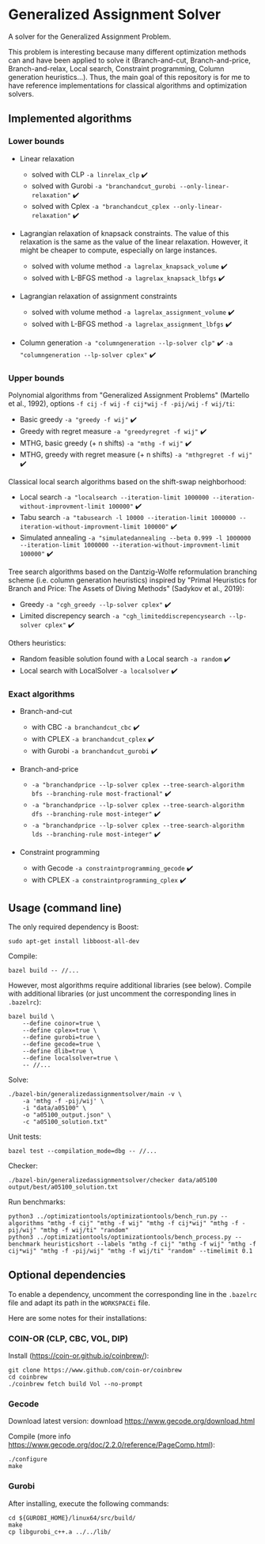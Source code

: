 # Generalized Assignment Solver

A solver for the Generalized Assignment Problem.

This problem is interesting because many different optimization methods can and have been applied to solve it (Branch-and-cut, Branch-and-price, Branch-and-relax, Local search, Constraint programming, Column generation heuristics...). Thus, the main goal of this repository is for me to have reference implementations for classical algorithms and optimization solvers.

## Implemented algorithms

### Lower bounds

- Linear relaxation
  - solved with CLP `-a linrelax_clp` :heavy_check_mark:
  - solved with Gurobi `-a "branchandcut_gurobi --only-linear-relaxation"` :heavy_check_mark:
  - solved with Cplex `-a "branchandcut_cplex --only-linear-relaxation"` :heavy_check_mark:

- Lagrangian relaxation of knapsack constraints. The value of this relaxation is the same as the value of the linear relaxation. However, it might be cheaper to compute, especially on large instances.
  - solved with volume method `-a lagrelax_knapsack_volume` :heavy_check_mark:
  - solved with L-BFGS method `-a lagrelax_knapsack_lbfgs` :heavy_check_mark:

- Lagrangian relaxation of assignment constraints
  - solved with volume method `-a lagrelax_assignment_volume` :heavy_check_mark:
  - solved with L-BFGS method `-a lagrelax_assignment_lbfgs` :heavy_check_mark:

- Column generation `-a "columngeneration --lp-solver clp"` :heavy_check_mark: `-a "columngeneration --lp-solver cplex"` :heavy_check_mark:

### Upper bounds

Polynomial algorithms from "Generalized Assignment Problems" (Martello et al., 1992), options `-f cij` `-f wij` `-f cij*wij` `-f -pij/wij` `-f wij/ti`:
- Basic greedy `-a "greedy -f wij"` :heavy_check_mark:
- Greedy with regret measure `-a "greedyregret -f wij"` :heavy_check_mark:
- MTHG, basic greedy (+ n shifts) `-a "mthg -f wij"` :heavy_check_mark:
- MTHG, greedy with regret measure (+ n shifts) `-a "mthgregret -f wij"` :heavy_check_mark:

Classical local search algorithms based on the shift-swap neighborhood:
- Local search `-a "localsearch --iteration-limit 1000000 --iteration-without-improvment-limit 100000"` :heavy_check_mark:
- Tabu search `-a "tabusearch -l 10000 --iteration-limit 1000000 --iteration-without-improvment-limit 100000"` :heavy_check_mark:
- Simulated annealing `-a "simulatedannealing --beta 0.999 -l 1000000 --iteration-limit 1000000 --iteration-without-improvment-limit 100000"` :heavy_check_mark:

Tree search algorithms based on the Dantzig-Wolfe reformulation branching scheme (i.e. column generation heuristics) inspired by "Primal Heuristics for Branch and Price: The Assets of
Diving Methods" (Sadykov et al., 2019):
- Greedy `-a "cgh_greedy --lp-solver cplex"` :heavy_check_mark:
- Limited discrepency search `-a "cgh_limiteddiscrepencysearch --lp-solver cplex"` :heavy_check_mark:

Others heuristics:
- Random feasible solution found with a Local search `-a random` :heavy_check_mark:
- Local search with LocalSolver `-a localsolver` :heavy_check_mark:

### Exact algorithms

- Branch-and-cut
  - with CBC `-a branchandcut_cbc` :heavy_check_mark:
  - with CPLEX `-a branchandcut_cplex` :heavy_check_mark:
  - with Gurobi `-a branchandcut_gurobi` :heavy_check_mark:

- Branch-and-price
  - `-a "branchandprice --lp-solver cplex --tree-search-algorithm bfs --branching-rule most-fractional"` :heavy_check_mark:
  - `-a "branchandprice --lp-solver cplex --tree-search-algorithm dfs --branching-rule most-integer"` :heavy_check_mark:
  - `-a "branchandprice --lp-solver cplex --tree-search-algorithm lds --branching-rule most-integer"` :heavy_check_mark:

- Constraint programming
  - with Gecode `-a constraintprogramming_gecode` :heavy_check_mark:
  - with CPLEX `-a constraintprogramming_cplex` :heavy_check_mark:

## Usage (command line)

The only required dependency is Boost:
```shell
sudo apt-get install libboost-all-dev
```

Compile:
```shell
bazel build -- //...
```

However, most algorithms require additional libraries (see below).
Compile with additional libraries (or just uncomment the corresponding lines in `.bazelrc`):
```shell
bazel build \
    --define coinor=true \
    --define cplex=true \
    --define gurobi=true \
    --define gecode=true \
    --define dlib=true \
    --define localsolver=true \
    -- //...
```

Solve:
```shell
./bazel-bin/generalizedassignmentsolver/main -v \
    -a 'mthg -f -pij/wij' \
    -i "data/a05100" \
    -o "a05100_output.json" \
    -c "a05100_solution.txt"
```

Unit tests:
```shell
bazel test --compilation_mode=dbg -- //...
```

Checker:
```shell
./bazel-bin/generalizedassignmentsolver/checker data/a05100 output/best/a05100_solution.txt
```

Run benchmarks:
```shell
python3 ../optimizationtools/optimizationtools/bench_run.py --algorithms "mthg -f cij" "mthg -f wij" "mthg -f cij*wij" "mthg -f -pij/wij" "mthg -f wij/ti" "random"
python3 ../optimizationtools/optimizationtools/bench_process.py --benchmark heuristicshort --labels "mthg -f cij" "mthg -f wij" "mthg -f cij*wij" "mthg -f -pij/wij" "mthg -f wij/ti" "random" --timelimit 0.1
```

## Optional dependencies

To enable a dependency, uncomment the corresponding line in the `.bazelrc` file and adapt its path in the `WORKSPACEi` file.

Here are some notes for their installations:

### COIN-OR (CLP, CBC, VOL, DIP)

Install (https://coin-or.github.io/coinbrew/):
```shell
git clone https://www.github.com/coin-or/coinbrew
cd coinbrew
./coinbrew fetch build Vol --no-prompt
```

### Gecode

Download latest version: download https://www.gecode.org/download.html

Compile (more info https://www.gecode.org/doc/2.2.0/reference/PageComp.html):
```shell
./configure
make
```

### Gurobi

After installing, execute the following commands:
```shell
cd ${GUROBI_HOME}/linux64/src/build/
make
cp libgurobi_c++.a ../../lib/
```

